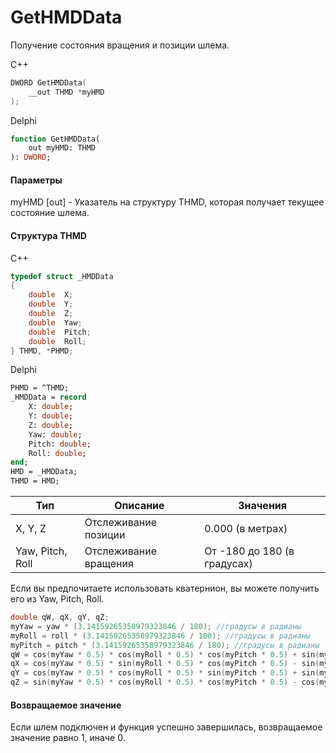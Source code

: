 ﻿# GetHMDData
Получение состояния вращения и позиции шлема.

С++
```c
DWORD GetHMDData(
	__out THMD *myHMD
);
```

Delphi
```pascal
function GetHMDData(
	out myHMD: THMD
): DWORD;
```

#### Параметры
myHMD [out] - Указатель на структуру THMD, которая получает текущее состояние шлема.

#### Структура THMD
C++
```c
typedef struct _HMDData
{
	double	X;
	double	Y;
	double	Z;
	double	Yaw;
	double	Pitch;
	double	Roll;
} THMD, *PHMD;
```

Delphi
```pascal
PHMD = ^THMD;
_HMDData = record
	X: double;
	Y: double;
    Z: double;
    Yaw: double;
    Pitch: double;
    Roll: double;
end;
HMD = _HMDData;
THMD = HMD;
```

| Тип | Описание | Значения |
| ------------- | ------------- | ------------- |
| X, Y, Z | Отслеживание позиции | 0.000 (в метрах) |
| Yaw, Pitch, Roll | Отслеживание вращения | От -180 до 180 (в градусах) |

Если вы предпочитаете использовать кватернион, вы можете получить его из Yaw, Pitch, Roll.
```c
double qW, qX, qY, qZ;
myYaw = yaw * (3.14159265358979323846 / 180); //градусы в радианы
myRoll = roll * (3.14159265358979323846 / 180); //градусы в радианы
myPitch = pitch * (3.14159265358979323846 / 180); //градусы в радианы
qW = cos(myYaw * 0.5) * cos(myRoll * 0.5) * cos(myPitch * 0.5) + sin(myYaw * 0.5) * sin(myRoll * 0.5) * sin(myPitch * 0.5);
qX = cos(myYaw * 0.5) * sin(myRoll * 0.5) * cos(myPitch * 0.5) - sin(myYaw * 0.5) * cos(myRoll * 0.5) * sin(myPitch * 0.5);
qY = cos(myYaw * 0.5) * cos(myRoll * 0.5) * sin(myPitch * 0.5) + sin(myYaw * 0.5) * sin(myRoll * 0.5) * cos(myPitch * 0.5);
qZ = sin(myYaw * 0.5) * cos(myRoll * 0.5) * cos(myPitch * 0.5) - cos(myYaw * 0.5) * sin(myRoll * 0.5) * sin(myPitch * 0.5);
```

#### Возвращаемое значение
Если шлем подключен и функция успешно завершилась, возвращаемое значение равно 1, иначе 0.
